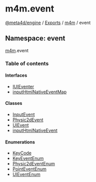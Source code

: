 # m4m.event

[@meta4d/engine](../) / [Exports](./) / [m4m](m4m.md) / event

## Namespace: event

[m4m](m4m.md).event

### Table of contents

#### Interfaces

* [IUIEventer](../interfaces/m4m.event.IUIEventer.md)
* [inputHtmlNativeEventMap](../interfaces/m4m.event.inputHtmlNativeEventMap.md)

#### Classes

* [InputEvent](../classes/m4m.event.InputEvent.md)
* [Physic2dEvent](../classes/m4m.event.Physic2dEvent.md)
* [UIEvent](../classes/m4m.event.UIEvent.md)
* [inputHtmlNativeEvent](../classes/m4m.event.inputHtmlNativeEvent.md)

#### Enumerations

* [KeyCode](../enums/m4m.event.KeyCode.md)
* [KeyEventEnum](../enums/m4m.event.KeyEventEnum.md)
* [Physic2dEventEnum](../enums/m4m.event.Physic2dEventEnum.md)
* [PointEventEnum](../enums/m4m.event.PointEventEnum.md)
* [UIEventEnum](../enums/m4m.event.UIEventEnum.md)
